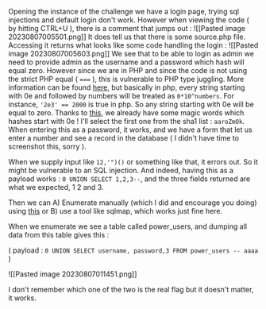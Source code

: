 Opening the instance of the challenge we have a login page, trying sql injections and default login don't work. However when viewing the code ( by hitting CTRL+U ), there is a comment that jumps out :
![[Pasted image 20230807005501.png]]
It does tell us that there is some source.php file. Accessing it returns what looks like some code handling the login :
![[Pasted image 20230807005603.png]]
We see that to be able to login as admin we need to provide admin as the username and a password which hash will equal zero. However since we are in PHP and since the code is not using the strict PHP equal ( `===` ), this is vulnerable to PHP type juggling. More information can be found [here](https://www.youtube.com/watch?v=KOy6QFKZFGQ), but basically in php, every string starting with 0e and followed by numbers will be treated as `0*10^numbers`. For instance, `'2e3' == 2000` is true in php. So any string starting with 0e will be equal to zero. Thanks to [this](https://github.com/spaze/hashes), we already have some magic words which hashes start with 0e ! I'll select the first one from the sha1 list : `aaroZmOk`. When entering this as a password, it works, and we have a form that let us enter a number and see a record in the database ( I didn't have time to screenshot this, sorry ).

When we supply input like `12,'")()` or something like that, it errors out. So it might be vulnerable to an SQL injection. And indeed, having this as a payload works : `0 UNION SELECT 1,2,3--`, and the three fields returned are what we expected, 1 2 and 3.

Then we can A) Enumerate manually (which I did and encourage you doing) using [this](https://github.com/swisskyrepo/PayloadsAllTheThings/blob/master/SQL%20Injection/SQLite%20Injection.md) or B) use a tool like sqlmap, which works just fine here.

When we enumerate we see a table called power_users, and dumping all data from this table gives this :

( payload : `0 UNION SELECT username, password,3 FROM power_users -- aaaa` )

![[Pasted image 20230807011451.png]]

I don't remember which one of the two is the real flag but it doesn't matter, it works.
